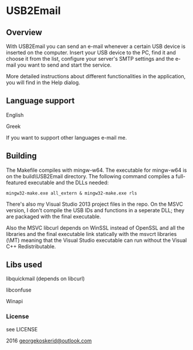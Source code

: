 # USB2Email
## Overview

With USB2Email you can send an e-mail whenever a certain USB device is inserted on the computer.
Insert your USB device to the PC, find it and choose it from the list, configure your server's
SMTP settings and the e-mail you want to send and start the service.

More detailed instructions about different functionalities in the application, you will find in
the Help dialog.

## Language support

English

Greek

If you want to support other languages e-mail me.

## Building

The Makefile compiles with mingw-w64. The executable for mingw-w64 is on the build\USB2Email directory.
The following command compiles a full-featured executable and the DLLs needed:

    mingw32-make.exe all_extern & mingw32-make.exe rls

There's also my Visual Studio 2013 project files in the repo. On the MSVC version, I don't compile the USB IDs 
and functions in a seperate DLL; they are packaged with the final executable.

Also the MSVC libcurl depends on WinSSL instead of OpenSSL and all the libraries and the final executable
link statically with the msvcrt libraries (\MT) meaning that the Visual Studio executable can run without
the Visual C++ Redistributable.

## Libs used

libquickmail (depends on libcurl)

libconfuse

Winapi

### License

see LICENSE

2016 <georgekoskerid@outlook.com>
